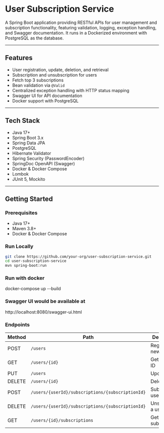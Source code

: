 # User Subscription Service

A Spring Boot application providing RESTful APIs for user management and subscription functionality, featuring validation, logging, exception handling, and Swagger documentation. It runs in a Dockerized environment with PostgreSQL as the database.

---

## Features

- User registration, update, deletion, and retrieval
- Subscription and unsubscription for users
- Fetch top 3 subscriptions
- Bean validation via `@Valid`
- Centralized exception handling with HTTP status mapping
- Swagger UI for API documentation
- Docker support with PostgreSQL

---

## Tech Stack

- Java 17+
- Spring Boot 3.x
- Spring Data JPA
- PostgreSQL
- Hibernate Validator
- Spring Security (PasswordEncoder)
- SpringDoc OpenAPI (Swagger)
- Docker & Docker Compose
- Lombok
- JUnit 5, Mockito

---

## Getting Started

### Prerequisites

- Java 17+
- Maven 3.8+
- Docker & Docker Compose

### Run Locally

```bash
git clone https://github.com/your-org/user-subscription-service.git
cd user-subscription-service
mvn spring-boot:run
```

### Run with docker
docker-compose up --build

### Swagger UI would be available at
http://localhost:8080/swagger-ui.html

### Endpoints
| Method | Path                                             | Description              |
| ------ | ------------------------------------------------ | ------------------------ |
| POST   | `/users`                                         | Register a new user      |
| GET    | `/users/{id}`                                    | Get user by ID           |
| PUT    | `/users`                                         | Update user              |
| DELETE | `/users/{id}`                                    | Delete user              |
| POST   | `/users/{userId}/subscriptions/{subscriptionId}` | Subscribe a user         |
| DELETE | `/users/{userId}/subscriptions/{subscriptionId}` | Unsubscribe a user       |
| GET    | `/users/{id}/subscriptions`                      | Get user's subscriptions |
